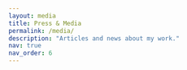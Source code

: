 ```yaml
---
layout: media
title: Press & Media
permalink: /media/
description: "Articles and news about my work."
nav: true
nav_order: 6
---
```

